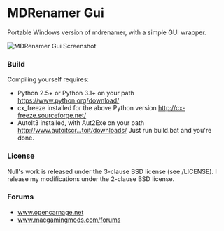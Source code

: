 # MDRenamer Gui

Portable Windows version of mdrenamer, with a simple GUI wrapper.

![MDRenamer Gui Screenshot](http://i.imgur.com/HW8RKHS.png)

### Build

Compiling yourself requires:
-   Python 2.5+ or Python 3.1+ on your path https://www.python.org/download/
-   cx_freeze installed for the above Python version http://cx-freeze.sourceforge.net/
-   AutoIt3 installed, with Aut2Exe on your path http://www.autoitscr...toit/downloads/
Just run build.bat and you're done.

### License

Null's work is released under the 3-clause BSD license (see /LICENSE).
I release my modifications under the 2-clause BSD license.

### Forums

- www.opencarnage.net
- www.macgamingmods.com/forums